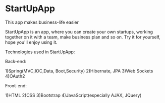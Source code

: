 # StartUpApp

This app makes business-life easier

StartUpApp is an app, where you can create your own startups, working together on it with a team, make business plan and so on. Try it for yourself, hope you'll enjoy using it.

Technologies used in StartUpApp:

Back-end:

1)Spring(MVC,IOC,Data, Boot,Security)
2)Hibernate, JPA
3)Web Sockets
4)OAuth2

Front-end:

1)HTML
2)CSS
3)Bootstrap
4)JavaScript(especially AJAX, JQuery)
